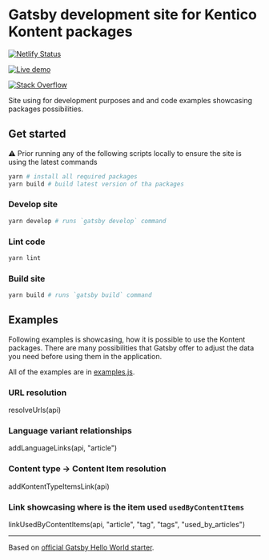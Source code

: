 # Gatsby development site for Kentico Kontent packages

[![Netlify Status](https://api.netlify.com/api/v1/badges/f1a1ebfd-e0c7-4f52-9705-974e605fb8d4/deploy-status)](https://app.netlify.com/sites/gatsby-starter-kontent-hello-world/deploys)

[![Live demo](https://img.shields.io/badge/-Live%20Demo-brightgreen.svg)](https://gatsby-starter-kontent-hello-world.netlify.com/)

[![Stack Overflow](https://img.shields.io/badge/Stack%20Overflow-ASK%20NOW-FE7A16.svg?logo=stackoverflow&logoColor=white)](https://stackoverflow.com/tags/kentico-kontent)

Site using for development purposes and and code examples showcasing packages possibilities.

## Get started

:warning: Prior running any of the following scripts locally to ensure the site is using the latest commands

```sh
yarn # install all required packages
yarn build # build latest version of tha packages

```

### Develop site

```sh
yarn develop # runs `gatsby develop` command
```

### Lint code

```sh
yarn lint
```

### Build site

```sh
yarn build # runs `gatsby build` command
```

## Examples

Following examples is showcasing, how it is possible to use the Kontent packages. There are many possibilities that Gatsby offer to adjust the data you need before using them in the application.

All of the examples are in [examples.js](examples.js).

### URL resolution

  resolveUrls(api)

### Language variant relationships

  addLanguageLinks(api, "article")

### Content type -> Content Item resolution

  addKontentTypeItemsLink(api)

### Link showcasing where is the item used `usedByContentItems`

  linkUsedByContentItems(api, "article", "tag", "tags", "used_by_articles")

---
Based on [official Gatsby Hello World starter](https://github.com/gatsbyjs/gatsby-starter-hello-world).
